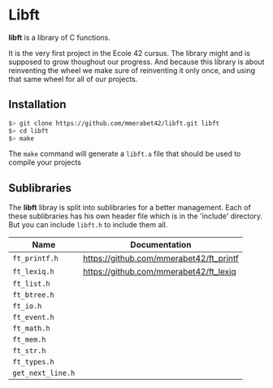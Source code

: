 # Libft

**libft** is a library of C functions.

It is the very first project in the Ecole 42 cursus. The library might and is supposed to grow thoughout our progress. And because this library is about reinventing the wheel we make sure of reinventing it only once, and using that same wheel for all of our projects.

## Installation

```bash
$> git clone https://github.com/mmerabet42/libft.git libft
$> cd libft
$> make
```

The `make` command will generate a `libft.a` file that should be used to compile your projects

## Sublibraries

The **libft** libray is split into sublibraries for a better management.
Each of these sublibraries has his own header file which is in the 'include' directory.
But you can include `libft.h` to include them all.

| Name | Documentation |
| --- | --- |
| `ft_printf.h` |  https://github.com/mmerabet42/ft_printf |
| `ft_lexiq.h` | https://github.com/mmerabet42/ft_lexiq |
| `ft_list.h` | |
| `ft_btree.h` | |
| `ft_io.h` | |
| `ft_event.h` | |
| `ft_math.h` | |
| `ft_mem.h` | |
| `ft_str.h` | |
| `ft_types.h` | |
| `get_next_line.h` | |
